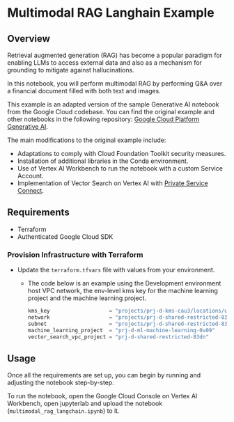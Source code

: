 # Multimodal RAG Langhain Example

## Overview

Retrieval augmented generation (RAG) has become a popular paradigm for enabling LLMs to access external data and also as a mechanism for grounding to mitigate against hallucinations.

In this notebook, you will perform multimodal RAG by performing Q&A over a financial document filled with both text and images.

This example is an adapted version of the sample Generative AI notebook from the Google Cloud codebase. You can find the original example and other notebooks in the following repository: [Google Cloud Platform Generative AI](https://github.com/GoogleCloudPlatform/generative-ai/tree/main).

The main modifications to the original example include:

- Adaptations to comply with Cloud Foundation Toolkit security measures.
- Installation of additional libraries in the Conda environment.
- Use of Vertex AI Workbench to run the notebook with a custom Service Account.
- Implementation of Vector Search on Vertex AI with [Private Service Connect](https://cloud.google.com/vpc/docs/private-service-connect).

## Requirements

- Terraform
- Authenticated Google Cloud SDK

### Provision Infrastructure with Terraform

- Update the `terraform.tfvars` file with values from your environment.
    - The code below is an example using the Development environment host VPC network, the env-level kms key for the machine learning project and the machine learning project.

        ```terraform
        kms_key                   = "projects/prj-d-kms-cau3/locations/us-central1/keyRings/ml-env-keyring/cryptoKeys/prj-d-ml-machine-learning"
        network                   = "projects/prj-d-shared-restricted-83dn/global/networks/vpc-d-shared-restricted"
        subnet                    = "projects/prj-d-shared-restricted-83dn/regions/us-central1/subnetworks/sb-d-shared-restricted-us-central1"
        machine_learning_project  = "prj-d-ml-machine-learning-0v09"
        vector_search_vpc_project = "prj-d-shared-restricted-83dn"
        ```

## Usage

Once all the requirements are set up, you can begin by running and adjusting the notebook step-by-step.

To run the notebook, open the Google Cloud Console on Vertex AI Workbench, open jupyterlab and upload the notebook (`multimodal_rag_langchain.ipynb`) to it.


